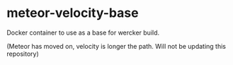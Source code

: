 # meteor-velocity-base
Docker container to use as a base for wercker build.

(Meteor has moved on, velocity is longer the path. Will not be updating this repository)
